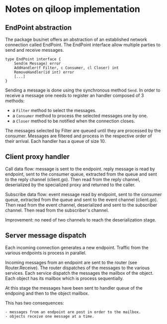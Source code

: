 # Notes on qiloop implementation

## EndPoint abstraction

The package bus/net offers an abstraction of an established network connection
called EndPoint. The EndPoint interface allow multiple parties to send and
receive messages.

	type EndPoint interface {
		Send(m Message) error
		AddHandler(f Filter, c Consumer, cl Closer) int
		RemoveHandler(id int) error
		[...]
	}


Sending a message is done using the synchronous method `Send`. In order to
receive a message one needs to register an handler composed of 3 methods:

- a `Filter` method to select the messages.
- a `Consumer` method to process the selected messages one by one.
- a `Closer` method to be notified when the connection closes.

The messages selected by Filter are queued until they are processed by the
consumer. Messages are filtered and process in the respective order of their
arrival. Each handler has a queue of size 10.

## Client proxy handler

Call data flow: message is sent to the endpoint. reply message is read
by endpoint, sent to the consumer queue, extracted from the queue and
sent to the reply channel (client.go). Then read from the reply
channel, deserialized by the specialized proxy and returned to the
caller.

Subscribe data flow: event message read by endpoint, sent to the
consumer queue, extracted from the queue and sent to the event channel
(client.go). Then read from the event channel, deserialized and sent to
the subscriber channel. Then read from the subscriber's channel.

Improvement: no need of two channels to reach the deserialization
stage.

## Server message dispatch

Each incoming connection generates a new endpoint. Traffic from the various
endpoints is process in parallel.

Incoming messages from an endpoint are sent to the router (see
Router.Receive). The router dispatches of the messages to the various
services. Each service dispatch the messages the mailbox of the
object. Each object has its mailbox which is process sequentially.

At this stage the messages have been sent to handler queue of the
endpoing and then to the object mailbox.

This has two consequences:

    - messages from an endpoint are post in order to the mailbox.
    - objects receive one message at a time.
